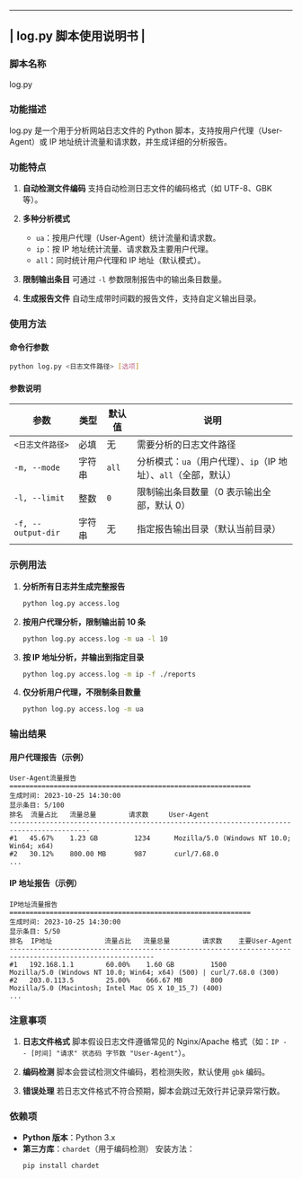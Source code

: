 ----------------------------------------------------------------
| log.py 脚本使用说明书                                       |
----------------------------------------------------------------

### **脚本名称**
log.py

### **功能描述**
log.py 是一个用于分析网站日志文件的 Python 脚本，支持按用户代理（User-Agent）或 IP 地址统计流量和请求数，并生成详细的分析报告。

### **功能特点**
1. **自动检测文件编码**
   支持自动检测日志文件的编码格式（如 UTF-8、GBK 等）。

2. **多种分析模式**
   - `ua`：按用户代理（User-Agent）统计流量和请求数。
   - `ip`：按 IP 地址统计流量、请求数及主要用户代理。
   - `all`：同时统计用户代理和 IP 地址（默认模式）。

3. **限制输出条目**
   可通过 `-l` 参数限制报告中的输出条目数量。

4. **生成报告文件**
   自动生成带时间戳的报告文件，支持自定义输出目录。

### **使用方法**

#### **命令行参数**
```bash
python log.py <日志文件路径> [选项]
```

#### **参数说明**
| 参数               | 类型    | 默认值  | 说明                                                                 |
|--------------------|---------|---------|----------------------------------------------------------------------|
| `<日志文件路径>`    | 必填    | 无      | 需要分析的日志文件路径                                               |
| `-m, --mode`       | 字符串  | `all`   | 分析模式：`ua`（用户代理）、`ip`（IP 地址）、`all`（全部，默认）      |
| `-l, --limit`      | 整数    | `0`     | 限制输出条目数量（0 表示输出全部，默认 0）                           |
| `-f, --output-dir` | 字符串  | 无      | 指定报告输出目录（默认当前目录）                                     |

### **示例用法**

1. **分析所有日志并生成完整报告**
   ```bash
   python log.py access.log
   ```

2. **按用户代理分析，限制输出前 10 条**
   ```bash
   python log.py access.log -m ua -l 10
   ```

3. **按 IP 地址分析，并输出到指定目录**
   ```bash
   python log.py access.log -m ip -f ./reports
   ```

4. **仅分析用户代理，不限制条目数量**
   ```bash
   python log.py access.log -m ua
   ```

### **输出结果**

#### **用户代理报告**（示例）
```
User-Agent流量报告
============================================================
生成时间: 2023-10-25 14:30:00
显示条目: 5/100
排名  流量占比   流量总量        请求数     User-Agent
------------------------------------------------------------------------------------------
#1   45.67%    1.23 GB         1234      Mozilla/5.0 (Windows NT 10.0; Win64; x64)
#2   30.12%    800.00 MB       987       curl/7.68.0
...
```

#### **IP 地址报告**（示例）
```
IP地址流量报告
============================================================
生成时间: 2023-10-25 14:30:00
显示条目: 5/50
排名  IP地址             流量占比   流量总量        请求数    主要User-Agent
----------------------------------------------------------------------------------------------------------
#1   192.168.1.1        60.00%    1.60 GB         1500      Mozilla/5.0 (Windows NT 10.0; Win64; x64) (500) | curl/7.68.0 (300)
#2   203.0.113.5        25.00%    666.67 MB       800       Mozilla/5.0 (Macintosh; Intel Mac OS X 10_15_7) (400)
...
```

### **注意事项**
1. **日志文件格式**
   脚本假设日志文件遵循常见的 Nginx/Apache 格式（如：`IP - - [时间] "请求" 状态码 字节数 "User-Agent"`）。

2. **编码检测**
   脚本会尝试检测文件编码，若检测失败，默认使用 `gbk` 编码。

3. **错误处理**
   若日志文件格式不符合预期，脚本会跳过无效行并记录异常行数。

### **依赖项**
- **Python 版本**：Python 3.x
- **第三方库**：`chardet`（用于编码检测）
  安装方法：
  ```bash
  pip install chardet
  ```
